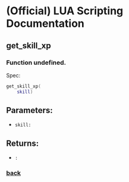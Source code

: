 
# (Official) LUA Scripting Documentation

## get_skill_xp

### Function undefined.

Spec:
```lua
get_skill_xp(
	skill)
```
## Parameters:
- `skill:` 

## Returns:
- `:` 

### [back](../other)
